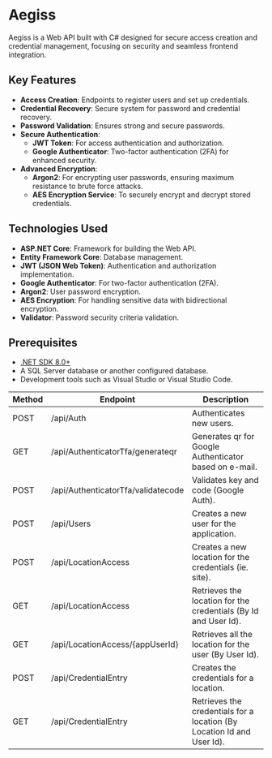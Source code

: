 # Aegiss  

Aegiss is a Web API built with C# designed for secure access creation and credential management, focusing on security and seamless frontend integration.  

## Key Features  

- **Access Creation**: Endpoints to register users and set up credentials.  
- **Credential Recovery**: Secure system for password and credential recovery.  
- **Password Validation**: Ensures strong and secure passwords.  
- **Secure Authentication**:  
  - **JWT Token**: For access authentication and authorization.  
  - **Google Authenticator**: Two-factor authentication (2FA) for enhanced security.  
- **Advanced Encryption**:  
  - **Argon2**: For encrypting user passwords, ensuring maximum resistance to brute force attacks.  
  - **AES Encryption Service**: To securely encrypt and decrypt stored credentials.  

## Technologies Used  

- **ASP.NET Core**: Framework for building the Web API.  
- **Entity Framework Core**: Database management.  
- **JWT (JSON Web Token)**: Authentication and authorization implementation.  
- **Google Authenticator**: For two-factor authentication (2FA).  
- **Argon2**: User password encryption.  
- **AES Encryption**: For handling sensitive data with bidirectional encryption.  
- **Validator**: Password security criteria validation.  

## Prerequisites  

- [.NET SDK 8.0+](https://dotnet.microsoft.com/download)  
- A SQL Server database or another configured database.  
- Development tools such as Visual Studio or Visual Studio Code.  


| Method  | Endpoint                           | Description                                                           |
|---------|------------------------------------|-----------------------------------------------------------------------|
| POST    | /api/Auth                          | Authenticates new users.                                              |
| GET     | /api/AuthenticatorTfa/generateqr   | Generates qr for Google Authenticator based on e-mail.                |
| POST    | /api/AuthenticatorTfa/validatecode | Validates key and code (Google Auth).                                 |
| POST    | /api/Users                         | Creates a new user for the application.                               |
| POST    | /api/LocationAccess                | Creates a new location for the credentials (ie. site).                |
| GET     | /api/LocationAccess                | Retrieves the location for the credentials (By Id and User Id).       |
| GET     | /api/LocationAccess/{appUserId}    | Retrieves all the location for the user (By User Id).                 |
| POST    | /api/CredentialEntry               | Creates the credentials for a location.                               |
| GET     | /api/CredentialEntry               | Retrieves the credentials for a location (By Location Id and User Id).|